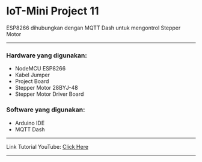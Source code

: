# IoT-Mini Project 11

ESP8266 dihubungkan dengan MQTT Dash untuk mengontrol Stepper Motor

--------------------------------------------------

### Hardware yang digunakan: 
- NodeMCU ESP8266
- Kabel Jumper
- Project Board
- Stepper Motor 28BYJ-48
- Stepper Motor Driver Board

### Software yang digunakan: 
- Arduino IDE
- MQTT Dash

--------------------------------------------------

Link Tutorial YouTube: [Click Here](https://youtu.be/SbgQbV7IxRo)

--------------------------------------------------
